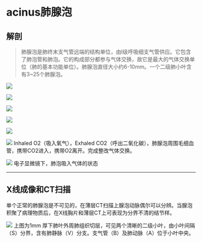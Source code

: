 # acinus肺腺泡
## 解剖
> 肺腺泡是肺终末支气管远端的结构单位，由Ⅰ级呼吸细支气管供应。它包含了肺泡管和肺泡。它的构成部分都参与气体交换，故它是最大的气体交换单位（肺的基本功能单位）。肺腺泡直径大小约6-10mm。一个二级肺小叶含有3~25个肺腺泡。

![](./_image/2017-04-28-21-28-47.jpg)

![](./_image/2017-04-28-21-29-00.jpg)

![](./_image/2017-04-28-21-29-09.jpg)

![](./_image/2017-04-28-21-29-29.jpg)

![](./_image/2017-04-28-21-29-35.jpg)

![](./_image/2017-04-28-21-29-43.jpg)
Inhaled O2（吸入氧气），Exhaled CO2（呼出二氧化碳），肺腺泡周围毛细血管，携带CO2进入，携带O2离开。完成整改气体交换。

![](./_image/2017-04-28-21-30-02.jpg)
电子显微镜下，肺泡吸入气体的状态
***

## X线成像和CT扫描
单个正常的肺腺泡是不可见的，在薄层CT扫描上腺泡动脉偶尔可以分辨。当腺泡积聚了病理物质后，在X线胸片和薄层CT上可表现为分界不清的结节样。

![](./_image/2017-04-28-21-31-47.jpg)
上图为1mm 厚下肺叶外周肺组织切层，可见两个清晰的二级小叶，由小叶间隔（S）分界，含有肺静脉（V）分支。支气管（B）及肺动脉（A）位于小叶中央。